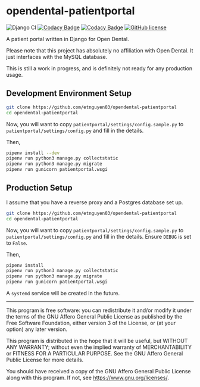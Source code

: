 # opendental-patientportal

![Django CI](https://github.com/etnguyen03/opendental-patientportal/workflows/Django%20CI/badge.svg) [![Codacy Badge](https://app.codacy.com/project/badge/Grade/ddf35206d7a74342b11d95b61ad4e36d)](https://www.codacy.com/manual/etnguyen03/opendental-patientportal?utm_source=github.com&amp;utm_medium=referral&amp;utm_content=etnguyen03/opendental-patientportal&amp;utm_campaign=Badge_Grade) [![Codacy Badge](https://app.codacy.com/project/badge/Coverage/ddf35206d7a74342b11d95b61ad4e36d)](https://www.codacy.com/manual/etnguyen03/opendental-patientportal?utm_source=github.com&amp;utm_medium=referral&amp;utm_content=etnguyen03/opendental-patientportal&amp;utm_campaign=Badge_Coverage) [![GitHub license](https://img.shields.io/github/license/etnguyen03/opendental-patientportal)](https://github.com/etnguyen03/opendental-patientportal)

A patient portal written in Django for Open Dental.

Please note that this project has absolutely no affiliation with Open Dental. It just interfaces with the MySQL database.

This is still a work in progress, and is definitely not ready for any production usage.

## Development Environment Setup

```bash
git clone https://github.com/etnguyen03/opendental-patientportal
cd opendental-patientportal
```

Now, you will want to copy `patientportal/settings/config.sample.py` to `patientportal/settings/config.py`
and fill in the details.

Then,

```bash
pipenv install --dev
pipenv run python3 manage.py collectstatic
pipenv run python3 manage.py migrate
pipenv run gunicorn patientportal.wsgi
```

## Production Setup

I assume that you have a reverse proxy and a Postgres database set up.

```bash
git clone https://github.com/etnguyen03/opendental-patientportal
cd opendental-patientportal
```

Now, you will want to copy `patientportal/settings/config.sample.py` to `patientportal/settings/config.py`
and fill in the details. Ensure `DEBUG` is set to `False`.

Then,

```bash
pipenv install
pipenv run python3 manage.py collectstatic
pipenv run python3 manage.py migrate
pipenv run gunicorn patientportal.wsgi
```

A `systemd` service will be created in the future.

---

This program is free software: you can redistribute it and/or modify
it under the terms of the GNU Affero General Public License as published by
the Free Software Foundation, either version 3 of the License, or
(at your option) any later version.

This program is distributed in the hope that it will be useful,
but WITHOUT ANY WARRANTY; without even the implied warranty of
MERCHANTABILITY or FITNESS FOR A PARTICULAR PURPOSE.  See the
GNU Affero General Public License for more details.

You should have received a copy of the GNU Affero General Public License
along with this program.  If not, see <https://www.gnu.org/licenses/>.
